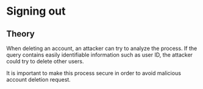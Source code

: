 # Signing out

## Theory

When deleting an account, an attacker can try to analyze the process. If the query contains easily identifiable information such as user ID, the attacker could try to delete other users.

It is important to make this process secure in order to avoid malicious account deletion request.

